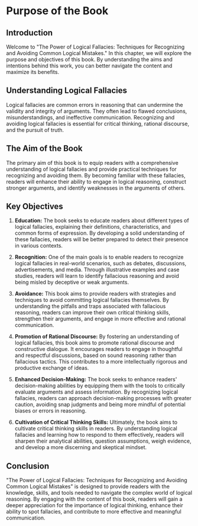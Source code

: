 Purpose of the Book
============================

Introduction
------------

Welcome to "The Power of Logical Fallacies: Techniques for Recognizing and Avoiding Common Logical Mistakes." In this chapter, we will explore the purpose and objectives of this book. By understanding the aims and intentions behind this work, you can better navigate the content and maximize its benefits.

Understanding Logical Fallacies
-------------------------------

Logical fallacies are common errors in reasoning that can undermine the validity and integrity of arguments. They often lead to flawed conclusions, misunderstandings, and ineffective communication. Recognizing and avoiding logical fallacies is essential for critical thinking, rational discourse, and the pursuit of truth.

The Aim of the Book
-------------------

The primary aim of this book is to equip readers with a comprehensive understanding of logical fallacies and provide practical techniques for recognizing and avoiding them. By becoming familiar with these fallacies, readers will enhance their ability to engage in logical reasoning, construct stronger arguments, and identify weaknesses in the arguments of others.

Key Objectives
--------------

1. **Education:** The book seeks to educate readers about different types of logical fallacies, explaining their definitions, characteristics, and common forms of expression. By developing a solid understanding of these fallacies, readers will be better prepared to detect their presence in various contexts.

2. **Recognition:** One of the main goals is to enable readers to recognize logical fallacies in real-world scenarios, such as debates, discussions, advertisements, and media. Through illustrative examples and case studies, readers will learn to identify fallacious reasoning and avoid being misled by deceptive or weak arguments.

3. **Avoidance:** This book aims to provide readers with strategies and techniques to avoid committing logical fallacies themselves. By understanding the pitfalls and traps associated with fallacious reasoning, readers can improve their own critical thinking skills, strengthen their arguments, and engage in more effective and rational communication.

4. **Promotion of Rational Discourse:** By fostering an understanding of logical fallacies, this book aims to promote rational discourse and constructive dialogue. It encourages readers to engage in thoughtful and respectful discussions, based on sound reasoning rather than fallacious tactics. This contributes to a more intellectually rigorous and productive exchange of ideas.

5. **Enhanced Decision-Making:** The book seeks to enhance readers' decision-making abilities by equipping them with the tools to critically evaluate arguments and assess information. By recognizing logical fallacies, readers can approach decision-making processes with greater caution, avoiding snap judgments and being more mindful of potential biases or errors in reasoning.

6. **Cultivation of Critical Thinking Skills:** Ultimately, the book aims to cultivate critical thinking skills in readers. By understanding logical fallacies and learning how to respond to them effectively, readers will sharpen their analytical abilities, question assumptions, weigh evidence, and develop a more discerning and skeptical mindset.

Conclusion
----------

"The Power of Logical Fallacies: Techniques for Recognizing and Avoiding Common Logical Mistakes" is designed to provide readers with the knowledge, skills, and tools needed to navigate the complex world of logical reasoning. By engaging with the content of this book, readers will gain a deeper appreciation for the importance of logical thinking, enhance their ability to spot fallacies, and contribute to more effective and meaningful communication.
